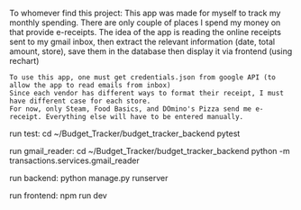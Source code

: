 To whomever find this project:
    This app was made for myself to track my monthly spending.
    There are only couple of places I spend my money on that provide e-receipts.
    The idea of the app is reading the online receipts sent to my gmail inbox,
    then extract the relevant information (date, total amount, store), save them in the database
    then display it via frontend (using rechart)

    To use this app, one must get credentials.json from google API (to allow the app to read emails from inbox)
    Since each vendor has different ways to format their receipt, I must have different case for each store.
    For now, only Steam, Food Basics, and DOmino's Pizza send me e-receipt. Everything else will have to be entered manually.


run test:
  cd ~/Budget_Tracker/budget_tracker_backend
  pytest

run gmail_reader:
  cd ~/Budget_Tracker/budget_tracker_backend
  python -m transactions.services.gmail_reader

run backend:
  python manage.py runserver

run frontend:
  npm run dev
